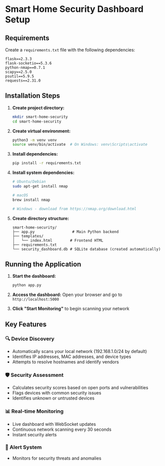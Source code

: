 # Smart Home Security Dashboard Setup

## Requirements

Create a `requirements.txt` file with the following dependencies:

```
flask==2.3.3
flask-socketio==5.3.6
python-nmap==0.7.1
scapy==2.5.0
psutil==5.9.5
requests==2.31.0
```

## Installation Steps

1. **Create project directory:**
   ```bash
   mkdir smart-home-security
   cd smart-home-security
   ```

2. **Create virtual environment:**
   ```bash
   python3 -m venv venv
   source venv/bin/activate  # On Windows: venv\Scripts\activate
   ```

3. **Install dependencies:**
   ```bash
   pip install -r requirements.txt
   ```

4. **Install system dependencies:**
   ```bash
   # Ubuntu/Debian
   sudo apt-get install nmap

   # macOS
   brew install nmap

   # Windows - download from https://nmap.org/download.html
   ```

5. **Create directory structure:**
   ```
   smart-home-security/
   ├── app.py                 # Main Python backend
   ├── templates/
   │   └── index.html        # Frontend HTML
   ├── requirements.txt
   └── security_dashboard.db # SQLite database (created automatically)
   ```

## Running the Application

1. **Start the dashboard:**
   ```bash
   python app.py
   ```

2. **Access the dashboard:**
   Open your browser and go to `http://localhost:5000`

3. **Click "Start Monitoring"** to begin scanning your network

## Key Features

### 🔍 Device Discovery
- Automatically scans your local network (192.168.1.0/24 by default)
- Identifies IP addresses, MAC addresses, and device types
- Attempts to resolve hostnames and identify vendors

### 🛡️ Security Assessment
- Calculates security scores based on open ports and vulnerabilities
- Flags devices with common security issues
- Identifies unknown or untrusted devices

### 📊 Real-time Monitoring
- Live dashboard with WebSocket updates
- Continuous network scanning every 30 seconds
- Instant security alerts

### 🚨 Alert System
- Monitors for security threats and anomalies